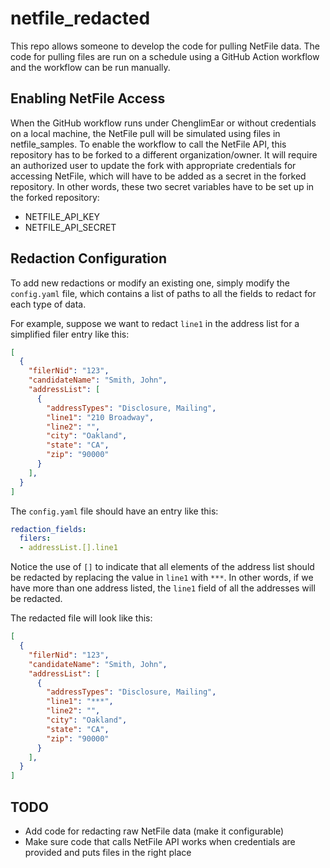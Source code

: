 # netfile_redacted

This repo allows someone to develop the code for pulling NetFile data.  The code for pulling files are run on a schedule using a GitHub Action workflow and the workflow can be run manually. 

## Enabling NetFile Access

When the GitHub workflow runs under ChenglimEar or without credentials on a local machine, the NetFile pull will be simulated using files in netfile_samples.  To enable the workflow to call the NetFile API, this repository has to be forked to a different organization/owner.  It will require an authorized user to update the fork with appropriate credentials for accessing NetFile, which will have to be added as a secret in the forked repository.  In other words, these two secret variables have to be set up in the forked repository:

* NETFILE_API_KEY
* NETFILE_API_SECRET

## Redaction Configuration

To add new redactions or modify an existing one, simply modify the `config.yaml` file, which contains a list of paths to all the fields to redact for each type of data.

For example, suppose we want to redact `line1` in the address list for a simplified filer entry like this:

```json
[
  {
    "filerNid": "123",
    "candidateName": "Smith, John",
    "addressList": [
      {
        "addressTypes": "Disclosure, Mailing",
        "line1": "210 Broadway",
        "line2": "",
        "city": "Oakland",
        "state": "CA",
        "zip": "90000"
      }
    ],
  }
]
```

The `config.yaml` file should have an entry like this:

```yaml
redaction_fields:
  filers:
  - addressList.[].line1
```

Notice the use of `[]` to indicate that all elements of the address list should be redacted by replacing the value in `line1` with `***`.  In other words, if we have more than one address listed, the `line1` field of all the addresses will be redacted.

The redacted file will look like this:

```json
[
  {
    "filerNid": "123",
    "candidateName": "Smith, John",
    "addressList": [
      {
        "addressTypes": "Disclosure, Mailing",
        "line1": "***",
        "line2": "",
        "city": "Oakland",
        "state": "CA",
        "zip": "90000"
      }
    ],
  }
]
```


## TODO

* Add code for redacting raw NetFile data (make it configurable)
* Make sure code that calls NetFile API works when credentials are provided and puts files in the right place
